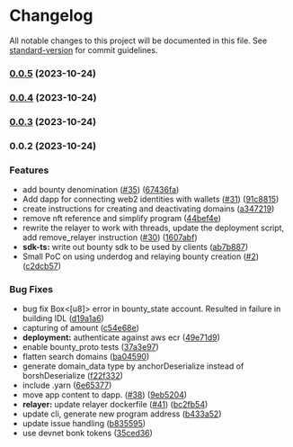 # Changelog

All notable changes to this project will be documented in this file. See [standard-version](https://github.com/conventional-changelog/standard-version) for commit guidelines.

### [0.0.5](https://github.com/sandblizzard/rewards-v1/compare/v0.0.4...v0.0.5) (2023-10-24)

### [0.0.4](https://github.com/sandblizzard/rewards-v1/compare/v0.0.3...v0.0.4) (2023-10-24)

### [0.0.3](https://github.com/sandblizzard/rewards-v1/compare/v0.0.2...v0.0.3) (2023-10-24)

### 0.0.2 (2023-10-24)


### Features

* add bounty denomination ([#35](https://github.com/sandblizzard/rewards-v1/issues/35)) ([67436fa](https://github.com/sandblizzard/rewards-v1/commit/67436fa78f9ff61a922110f7fbe98e84cc594732))
* Add dapp for connecting web2 identities with wallets ([#31](https://github.com/sandblizzard/rewards-v1/issues/31)) ([91c8815](https://github.com/sandblizzard/rewards-v1/commit/91c881596eabc4e66b27a727b5e87897b6876d4b))
* create instructions for creating and deactivating domains ([a347219](https://github.com/sandblizzard/rewards-v1/commit/a3472190f95bf82473a9be9d14045aa029f864ea))
* remove nft reference and simplify program ([44bef4e](https://github.com/sandblizzard/rewards-v1/commit/44bef4ee62b01900863026a79c5507ad46afee6c))
* rewrite the relayer to work with threads, update the deployment script, add remove_relayer instruction ([#30](https://github.com/sandblizzard/rewards-v1/issues/30)) ([1607abf](https://github.com/sandblizzard/rewards-v1/commit/1607abf753d5830c2b5bb99681b179c4d5282350))
* **sdk-ts:** write out bounty sdk to be used by clients ([ab7b887](https://github.com/sandblizzard/rewards-v1/commit/ab7b887dfa1db0a104cf71900ed42c5057967ea9))
* Small PoC on using underdog and relaying bounty creation ([#2](https://github.com/sandblizzard/rewards-v1/issues/2)) ([c2dcb57](https://github.com/sandblizzard/rewards-v1/commit/c2dcb571ec5b59913f7ebc4e1780384acf016cb1))


### Bug Fixes

* bug fix Box<[u8]> error in bounty_state account. Resulted in failure in building IDL ([d19a1a6](https://github.com/sandblizzard/rewards-v1/commit/d19a1a60055d62158a67d942e75f57b180d4bd2f))
* capturing of amount ([c54e68e](https://github.com/sandblizzard/rewards-v1/commit/c54e68e26903c931a1a1ed71408d0dee1ea9a4a2))
* **deployment:** authenticate against aws ecr ([49e71d9](https://github.com/sandblizzard/rewards-v1/commit/49e71d9e6aaa23d0eadaaca429b8c7519f9ea29f))
* enable bounty_proto tests ([37a3e97](https://github.com/sandblizzard/rewards-v1/commit/37a3e97d6169d4178d1663816c3206b24079a361))
* flatten search domains ([ba04590](https://github.com/sandblizzard/rewards-v1/commit/ba0459074b8c5d33c48223d70521b0d2a2109817))
* generate domain_data type by anchorDeserialize instead of borshDeserialize ([f22f332](https://github.com/sandblizzard/rewards-v1/commit/f22f332a77d59bb70f39d4d196d3dbdb98186e80))
* include .yarn ([6e65377](https://github.com/sandblizzard/rewards-v1/commit/6e653771b1a4d51f3c8d5406dd7c33da1ff1cd17))
* move app content to dapp. ([#38](https://github.com/sandblizzard/rewards-v1/issues/38)) ([9eb5204](https://github.com/sandblizzard/rewards-v1/commit/9eb5204d7fa7c04001ca1fd8ce6a05eefe75bab8))
* **relayer:** update relayer dockerfile ([#41](https://github.com/sandblizzard/rewards-v1/issues/41)) ([bc2fb54](https://github.com/sandblizzard/rewards-v1/commit/bc2fb542900be2a40716060c38c7c69e8cb67e81))
* update cli, generate new program address ([b433a52](https://github.com/sandblizzard/rewards-v1/commit/b433a5228e1ac69d2981f9385c84c1db94cef1a3))
* update issue handling ([b835595](https://github.com/sandblizzard/rewards-v1/commit/b835595144dd6206591a2606684188393fd094d0))
* use devnet bonk tokens ([35ced36](https://github.com/sandblizzard/rewards-v1/commit/35ced36121ffa70e745f0dbb06f50fff16b90032))
